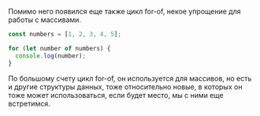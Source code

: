 Помимо него появился еще также цикл for-of, некое упрощение для работы с массивами.

```js
const numbers = [1, 2, 3, 4, 5];

for (let number of numbers) {
  console.log(number);
}
```

По большому счету цикл for-of, он используется для массивов, но есть и другие структуры данных, тоже относительно новые, в которых он тоже может использоваться, если будет место, мы с ними еще встретимся.